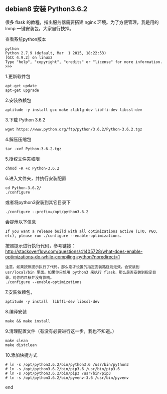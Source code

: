 ## debian8 安装 Python3.6.2
很多 flask 的教程，指出服务器需要搭建 nginx 环境。为了方便管理，我是用的 lnmp 一键安装包。大家自行抉择。

查看系统python版本
```
python
Python 2.7.9 (default, Mar  1 2015, 18:22:53)
[GCC 4.9.2] on linux2
Type "help", "copyright", "credits" or "license" for more information.
>>>
```
1.更新软件包
```
apt-get update
apt-get upgrade
```
2.安装依赖包
```
aptitude -y install gcc make zlib1g-dev libffi-dev libssl-dev
```

3.下载 Python 3.6.2 
```
wget https://www.python.org/ftp/python/3.6.2/Python-3.6.2.tgz
```
4.解压压缩包
```
tar -xvf Python-3.6.2.tgz
```
5.授权文件夹权限
```
chmod -R +x Python-3.6.2
```

6.进入文件夹，并执行安装配置
```
cd Python-3.6.2/
./configure
```
或者将python3安装到其它目录下
```
./configure --prefix=/opt/python3.6.2
```
会提示以下信息
```
If you want a release build with all optimizations active (LTO, PGO, etc), please run ./configure --enable-optimizations.
```
按照提示进行执行代码，参考链接：http://stackoverflow.com/questions/41405728/what-does-enable-optimizations-do-while-compiling-python?noredirect=1
```
注意，如果按照提示执行了代码，那么刚才设置的指定安装路径则无效，会安装到 usr/local/bin 里面。如果你只想用 python3 来执行 flask，那么是否安装到指定目录，对你的目标并没有影响。
./configure --enable-optimizations
```
7.安装依赖包，
```
aptitude -y install  libffi-dev libssl-dev
```
8.编译安装
```
make && make install
```
9.清理配置文件（有没有必要进行这一步，我也不知道。）
```
make clean 
make distclean
```
10.添加快捷方式
```
# ln -s /opt/python3.6.2/bin/python3.6 /usr/bin/python3
# ln -s /opt/python3.6.2/bin/pip3.6 /usr/bin/pip3.6
# ln -s /opt/python3.6.2/bin/pip3 /usr/bin/pip3
# ln -s /opt/python3.6.2/bin/pyvenv-3.6 /usr/bin/pyvenv
```

end
